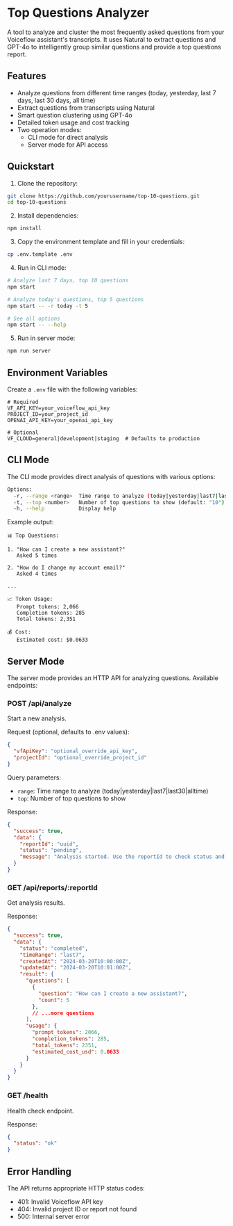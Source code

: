 # Top Questions Analyzer

A tool to analyze and cluster the most frequently asked questions from your Voiceflow assistant's transcripts. It uses Natural to extract questions and GPT-4o to intelligently group similar questions and provide a top questions report.

## Features

- Analyze questions from different time ranges (today, yesterday, last 7 days, last 30 days, all time)
- Extract questions from transcripts using Natural
- Smart question clustering using GPT-4o
- Detailed token usage and cost tracking
- Two operation modes:
  - CLI mode for direct analysis
  - Server mode for API access

## Quickstart

1. Clone the repository:
```bash
git clone https://github.com/yourusername/top-10-questions.git
cd top-10-questions
```

2. Install dependencies:
```bash
npm install
```

3. Copy the environment template and fill in your credentials:
```bash
cp .env.template .env
```

4. Run in CLI mode:
```bash
# Analyze last 7 days, top 10 questions
npm start

# Analyze today's questions, top 5 questions
npm start -- -r today -t 5

# See all options
npm start -- --help
```

5. Run in server mode:
```bash
npm run server
```

## Environment Variables

Create a `.env` file with the following variables:

```env
# Required
VF_API_KEY=your_voiceflow_api_key
PROJECT_ID=your_project_id
OPENAI_API_KEY=your_openai_api_key

# Optional
VF_CLOUD=general|development|staging  # Defaults to production
```

## CLI Mode

The CLI mode provides direct analysis of questions with various options:

```bash
Options:
  -r, --range <range>  Time range to analyze (today|yesterday|last7|last30|alltime) (default: "last7")
  -t, --top <number>   Number of top questions to show (default: "10")
  -h, --help           Display help
```

Example output:
```
📊 Top Questions:

1. "How can I create a new assistant?"
   Asked 5 times

2. "How do I change my account email?"
   Asked 4 times

...

📈 Token Usage:
   Prompt tokens: 2,066
   Completion tokens: 285
   Total tokens: 2,351

💰 Cost:
   Estimated cost: $0.0633
```

## Server Mode

The server mode provides an HTTP API for analyzing questions. Available endpoints:

### POST /api/analyze
Start a new analysis.

Request (optional, defaults to .env values):
```json
{
  "vfApiKey": "optional_override_api_key",
  "projectId": "optional_override_project_id"
}
```

Query parameters:
- `range`: Time range to analyze (today|yesterday|last7|last30|alltime)
- `top`: Number of top questions to show

Response:
```json
{
  "success": true,
  "data": {
    "reportId": "uuid",
    "status": "pending",
    "message": "Analysis started. Use the reportId to check status and get results."
  }
}
```

### GET /api/reports/:reportId
Get analysis results.

Response:
```json
{
  "success": true,
  "data": {
    "status": "completed",
    "timeRange": "last7",
    "createdAt": "2024-03-20T10:00:00Z",
    "updatedAt": "2024-03-20T10:01:00Z",
    "result": {
      "questions": [
        {
          "question": "How can I create a new assistant?",
          "count": 5
        },
        // ...more questions
      ],
      "usage": {
        "prompt_tokens": 2066,
        "completion_tokens": 285,
        "total_tokens": 2351,
        "estimated_cost_usd": 0.0633
      }
    }
  }
}
```

### GET /health
Health check endpoint.

Response:
```json
{
  "status": "ok"
}
```

## Error Handling

The API returns appropriate HTTP status codes:
- 401: Invalid Voiceflow API key
- 404: Invalid project ID or report not found
- 500: Internal server error

